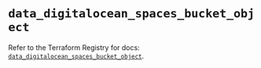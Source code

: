 # `data_digitalocean_spaces_bucket_object`

Refer to the Terraform Registry for docs: [`data_digitalocean_spaces_bucket_object`](https://registry.terraform.io/providers/digitalocean/digitalocean/2.39.2/docs/data-sources/spaces_bucket_object).
